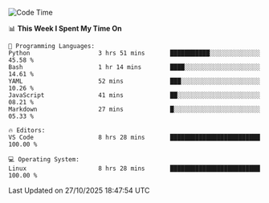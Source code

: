 
<!--START_SECTION:waka-->
![Code Time](http://img.shields.io/badge/Code%20Time-3%2C925%20hrs%2041%20mins-blue)

📊 **This Week I Spent My Time On** 

```text
💬 Programming Languages: 
Python                   3 hrs 51 mins       ███████████░░░░░░░░░░░░░░   45.58 % 
Bash                     1 hr 14 mins        ████░░░░░░░░░░░░░░░░░░░░░   14.61 % 
YAML                     52 mins             ███░░░░░░░░░░░░░░░░░░░░░░   10.26 % 
JavaScript               41 mins             ██░░░░░░░░░░░░░░░░░░░░░░░   08.21 % 
Markdown                 27 mins             █░░░░░░░░░░░░░░░░░░░░░░░░   05.33 % 

🔥 Editors: 
VS Code                  8 hrs 28 mins       █████████████████████████   100.00 % 

💻 Operating System: 
Linux                    8 hrs 28 mins       █████████████████████████   100.00 % 
```


 Last Updated on 27/10/2025 18:47:54 UTC
<!--END_SECTION:waka-->

